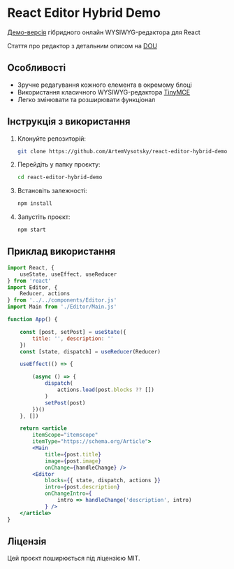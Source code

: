 # React Editor Hybrid Demo

[Демо-версія](https://artemvysotsky.github.io/react-editor-hybrid-demo/) гібридного онлайн WYSIWYG-редактора для React

Стаття про редактор з детальним описом на [DOU](https://dou.ua/forums/topic/)

## Особливості
- Зручне редагування кожного елемента в окремому блоці
- Використання класичного WYSIWYG-редактора [TinyMCE](https://www.tiny.cloud/)
- Легко змінювати та розширювати функціонал

## Інструкція з використання

1. Клонуйте репозиторій:

   ```bash
   git clone https://github.com/ArtemVysotsky/react-editor-hybrid-demo.git
   ```

2. Перейдіть у папку проєкту:
   ```bash
   cd react-editor-hybrid-demo
   ```

3. Встановіть залежності:
   ```bash
   npm install
   ```

4. Запустіть проєкт:
   ```bash 
   npm start
   ```

## Приклад використання
```jsx
import React, {
    useState, useEffect, useReducer
} from 'react'
import Editor, {
    Reducer, actions
} from '../../components/Editor.js'
import Main from './Editor/Main.js'

function App() {

    const [post, setPost] = useState({
        title: '', description: ''
    })
    const [state, dispatch] = useReducer(Reducer)

    useEffect(() => {

        (async () => {
            dispatch(
                actions.load(post.blocks ?? [])
            )
            setPost(post)
        })()
    }, [])

    return <article
        itemScope="itemscope"
        itemType="https://schema.org/Article">
        <Main
            title={post.title}
            image={post.image}
            onChange={handleChange} />
        <Editor
            blocks={{ state, dispatch, actions }}
            intro={post.description}
            onChangeIntro={
                intro => handleChange('description', intro)
            } />
    </article>
}
```

## Ліцензія

Цей проєкт поширюється під ліцензією MIT.